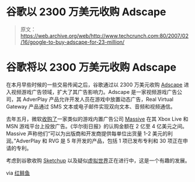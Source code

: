 # 谷歌以 2300 万美元收购 Adscape

> 原文：<https://web.archive.org/web/http://www.techcrunch.com:80/2007/02/16/google-to-buy-adscape-for-23-million/>

# 谷歌将以 2300 万美元收购 Adscape

在本月早些时候的一些交易传闻之后，谷歌通过以 2300 万美元收购 [Adscape](https://web.archive.org/web/20230223113524/http://www.adscapemedia.com/) 进入视频游戏广告领域，扩大了其广告影响力。Adscape 是一家视频游戏广告公司，其 AdverPlay 产品允许开发人员在游戏中放置动态广告，Real Virtual Gateway 产品通过 SMS 文本或电子邮件实现双向文本、音频和视频通信。

去年五月，微软[收购了](https://web.archive.org/web/20230223113524/http://www.microsoft.com/presspass/press/2006/may06/05-04MassiveIncPR.mspx)一家类似的游戏内置广告公司 [Massive](https://web.archive.org/web/20230223113524/http://www.massiveincorporated.com/) 在其 Xbox Live 和 MSN 游戏平台上投放广告。《华尔街日报》的认购金额在 2 亿至 4 亿美元之间。Massive 声称他们“可以为出版商和开发商提供每单位出货量 1-2 美元的利润。”AdverPlay 和 RVG 是 5 年开发的产品，包括 1 项已发布专利和 30 项正在申请的专利。

考虑到谷歌收购 [Sketchup](https://web.archive.org/web/20230223113524/http://sketchup.com/) 以及疑似[虚拟世界](https://web.archive.org/web/20230223113524/https://techcrunch.com/2007/01/24/googles-metaverse/)正在进行中，这是一个有趣的发展。

via [红鲱鱼](https://web.archive.org/web/20230223113524/http://www.redherring.com/Article.aspx?a=21323)
